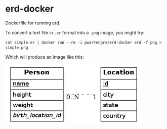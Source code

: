 # erd-docker

Dockerfile for running [erd](https://github.com/BurntSushi/erd).

To convert a text file in `.er` format into a `.png` image, you might try:

```
cat simple.er | docker run --rm -i pwarrengrv/erd-docker erd -f png > simple.png
```

Which will produce an image like this:

![A simple ER Diagram showing a Person and their Location](simple.png)
